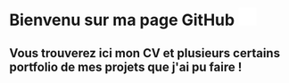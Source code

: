 # Bienvenu sur ma page GitHub <img src="images/GitHub-Mark-Light-32px.png">

## Vous trouverez ici mon CV et plusieurs certains portfolio de mes projets que j'ai pu faire !
